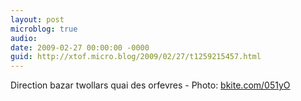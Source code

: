 ```yaml
---
layout: post
microblog: true
audio: 
date: 2009-02-27 00:00:00 -0000
guid: http://xtof.micro.blog/2009/02/27/t1259215457.html
---
```

Direction bazar twollars quai des orfevres - Photo: [bkite.com/051yO](http://bkite.com/051yO)
